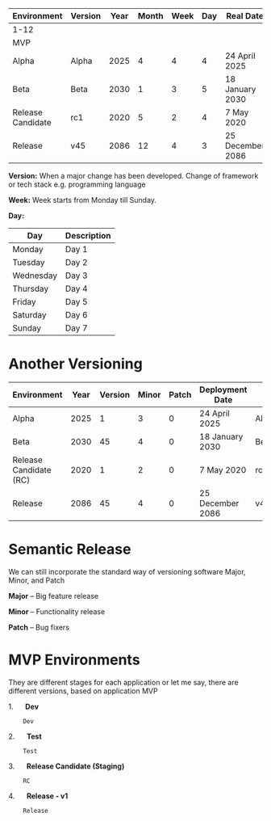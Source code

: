 | Environment       | Version | Year | Month | Week | Day | Real Date        | Version Number   |
| ----------------- | ------- | ---- | ----- | ---- | --- | ---------------- | ---------------- |
| 1-12              |         |      |       |      |     |                  |                  |
| MVP               |         |      |       |      |     |                  | mvp.1            |
| Alpha             | Alpha   | 2025 | 4     | 4    | 4   | 24 April 2025    | Alpha.2025.4.4.4 |
| Beta              | Beta    | 2030 | 1     | 3    | 5   | 18 January 2030  | Beta.2030.1.3.5  |
| Release Candidate | rc1     | 2020 | 5     | 2    | 4   | 7 May 2020       | rc1.2020.5.2.4   |
| Release           | v45     | 2086 | 12    | 4    | 3   | 25 December 2086 | v45.2086.12.4.3  |

**Version:**
When a major change has been developed. Change of framework or tech stack e.g. programming language

**Week:**
Week starts from Monday till Sunday.

**Day:**

| Day       | Description |
| --------- | ----------- |
| Monday    | Day 1       |
| Tuesday   | Day 2       |
| Wednesday | Day 3       |
| Thursday  | Day 4       |
| Friday    | Day 5       |
| Saturday  | Day 6       |
| Sunday    | Day 7       |

# Another Versioning

| Environment            | Year | Version | Minor | Patch | Deployment Date  | Version Number |
| ---------------------- | ---- | ------- | ----- | ----- | ---------------- | -------------- |
| Alpha                  | 2025 | 1       | 3     | 0     | 24 April 2025    | Alpha.2025.1.3 |
| Beta                   | 2030 | 45      | 4     | 0     | 18 January 2030  | Beta.2030.45.4 |
| Release Candidate (RC) | 2020 | 1       | 2     | 0     | 7 May 2020       | rc1.2020.1.2   |
| Release                | 2086 | 45      | 4     | 0     | 25 December 2086 | v45.2086.4.0   |

# Semantic Release

We can still incorporate the standard way of versioning software Major, Minor, and Patch

**Major** – Big feature release

**Minor** – Functionality release

**Patch** – Bug fixers

# MVP Environments

They are different stages for each application or let me say, there are different versions, based on application MVP

1.      **Dev**

        Dev

2.      **Test**

        Test

3.      **Release Candidate (Staging)**

        RC

4.      **Release - v1**

        Release
